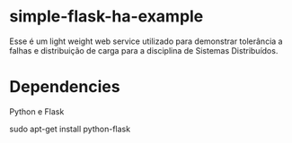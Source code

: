 # simple-flask-ha-example
Esse é um light weight web service utilizado para demonstrar tolerância a falhas e distribuição de carga para a disciplina de Sistemas Distribuídos.

# Dependencies
Python e Flask

sudo apt-get install python-flask
